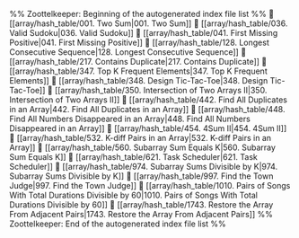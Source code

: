 %% Zoottelkeeper: Beginning of the autogenerated index file list  %%
📄 [[array/hash_table/001. Two Sum|001. Two Sum]]
📄 [[array/hash_table/036. Valid Sudoku|036. Valid Sudoku]]
📄 [[array/hash_table/041. First Missing Positive|041. First Missing Positive]]
📄 [[array/hash_table/128. Longest Consecutive Sequence|128. Longest Consecutive Sequence]]
📄 [[array/hash_table/217. Contains Duplicate|217. Contains Duplicate]]
📄 [[array/hash_table/347. Top K Frequent Elements|347. Top K Frequent Elements]]
📄 [[array/hash_table/348. Design Tic-Tac-Toe|348. Design Tic-Tac-Toe]]
📄 [[array/hash_table/350. Intersection of Two Arrays II|350. Intersection of Two Arrays II]]
📄 [[array/hash_table/442. Find All Duplicates in an Array|442. Find All Duplicates in an Array]]
📄 [[array/hash_table/448. Find All Numbers Disappeared in an Array|448. Find All Numbers Disappeared in an Array]]
📄 [[array/hash_table/454. 4Sum II|454. 4Sum II]]
📄 [[array/hash_table/532. K-diff Pairs in an Array|532. K-diff Pairs in an Array]]
📄 [[array/hash_table/560. Subarray Sum Equals K|560. Subarray Sum Equals K]]
📄 [[array/hash_table/621. Task Scheduler|621. Task Scheduler]]
📄 [[array/hash_table/974. Subarray Sums Divisible by K|974. Subarray Sums Divisible by K]]
📄 [[array/hash_table/997. Find the Town Judge|997. Find the Town Judge]]
📄 [[array/hash_table/1010. Pairs of Songs With Total Durations Divisible by 60|1010. Pairs of Songs With Total Durations Divisible by 60]]
📄 [[array/hash_table/1743. Restore the Array From Adjacent Pairs|1743. Restore the Array From Adjacent Pairs]]
%% Zoottelkeeper: End of the autogenerated index file list  %%
